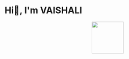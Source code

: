 <h1 align="center"> Hi👋, I'm VAISHALI </h1> 
 <div id="header" align="right">
 <img src="https://user-images.githubusercontent.com/118903883/211190672-87d3534f-5b57-44f3-8389-4827ed09a511.gif" width="100"/>
  </div>
 <!-- <h3 align="left">Contact Me:</h3>
  vaishalisaini0203@gmail.com
<!--<h3 align="left">Languages known:</h3>

<!--<p align="left">
 <a href="https://www.cprogramming.com/"target="_blank" rel="noreferrer"><img src="https://www.raw.githubusercontent.com/devicons/devicon/master/icons/c/c-original.svg" alt="c" width="40" height="40"/> </a>
 </p>
<!--
**Chaotic-calm/Chaotic-calm** is a ✨ _special_ ✨ repository because its `README.md` (this file) appears on your GitHub profile.

Here are some ideas to get you started:

- 🔭 I’m currently working on ...
- 🌱 I’m currently learning ...
- 👯 I’m looking to collaborate on ...
- 🤔 I’m looking for help with ...
- 💬 Ask me about ...
- 📫 How to reach me: ...
- 😄 Pronouns: ...
- ⚡ Fun fact: ...
-->

